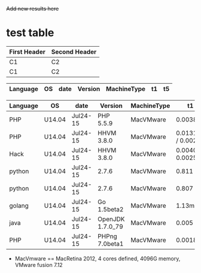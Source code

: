 ~~Add new results here~~

# test table

| First Header | Second Header |
| --------     | ------------- |
| C1 | C2 |
| C1 | C2 |

| Language | OS | date | Version | MachineType | t1 | t5 |
| -------- | -- | ---- | ------- | ----------- | -- | -- |


| Language | OS | date | Version | MachineType | t1 | t5 |
| -------- | -- | ---- | ------- | ----------- | -- | -- |
| PHP    | U14.04 | Jul24-15 | PHP 5.5.9  | MacVMware |0.00382 |  10.19s |
| PHP    | U14.04 | Jul24-15 | HHVM 3.8.0 | MacVMware  | 0.013165 / 0.0029  |   1.711s |
| Hack   | U14.04 | Jul24-15 | HHVM 3.8.0 | MacVMware |  0.0040 / 0.0025   |    1.669s |
| python | U14.04 | Jul24-15 | 2.7.6 | MacVMware  | 0.811 | 7.72s |
| python | U14.04 | Jul24-15 | 2.7.6 | MacVMware  | 0.807 | 7.48s |
| golang | U14.04 | Jul24-15 | Go 1.5beta2  | MacVMware |  1.13ms |  10.28s |
| java   | U14.04 | Jul24-15 | OpenJDK 1.7.0_79 | MacVMware | 0.005 |  1.70s |
| PHP    | U14.04 | Jul24-15 | PHPng 7.0beta1 | MacVMware | 0.0018 | 3.15s |

* MacVmware == MacRetina 2012, 4 cores defined, 4096G memory, VMware fusion 7.12
